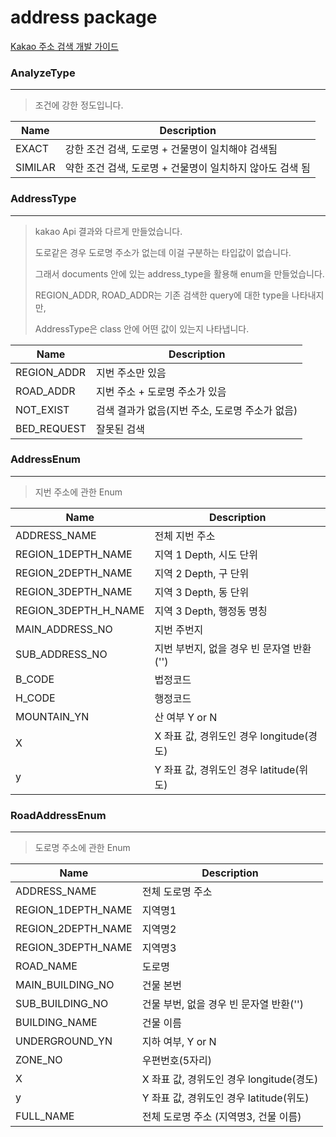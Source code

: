 # address package

[Kakao 주소 검색 개발 가이드](https://developers.kakao.com/tool/rest-api/open/get/v2-local-search-address.%7Bformat%7D)



### AnalyzeType

---

> 조건에 강한 정도입니다.

| Name    | Description                        |
|---------|------------------------------------|
| EXACT   | 강한 조건 검색, 도로명 + 건물명이 일치해야 검색됨      |
| SIMILAR | 약한 조건 검색, 도로명 + 건물명이 일치하지 않아도 검색 됨 |



### AddressType

---

> kakao Api 결과와 다르게 만들었습니다.
> 
> 도로같은 경우 도로명 주소가 없는데 이걸 구분하는 타입값이 없습니다.
> 
> 그래서 documents 안에 있는 address_type을 활용해 enum을 만들었습니다.
>
> REGION_ADDR, ROAD_ADDR는 기존 검색한 query에 대한 type을 나타내지만,
>
> AddressType은 class 안에 어떤 값이 있는지 나타냅니다.

| Name        | Description                  |
|-------------|------------------------------|
| REGION_ADDR | 지번 주소만 있음                    |
| ROAD_ADDR   | 지번 주소 + 도로명 주소가 있음           |
| NOT_EXIST   | 검색 결과가 없음(지번 주소, 도로명 주소가 없음) |
| BED_REQUEST | 잘못된 검색                       |



### AddressEnum

---

> 지번 주소에 관한 Enum

| Name                 | Description                   |
|----------------------|-------------------------------|
| ADDRESS_NAME         | 전체 지번 주소                      |
| REGION_1DEPTH_NAME   | 지역 1 Depth, 시도 단위             |
| REGION_2DEPTH_NAME   | 지역 2 Depth, 구 단위              |
| REGION_3DEPTH_NAME   | 지역 3 Depth, 동 단위              |
| REGION_3DEPTH_H_NAME | 지역 3 Depth, 행정동 명칭            |
| MAIN_ADDRESS_NO      | 지번 주번지                        |
| SUB_ADDRESS_NO       | 지번 부번지, 없을 경우 빈 문자열 반환('')    |
| B_CODE               | 법정코드                          |
| H_CODE               | 행정코드                          |
| MOUNTAIN_YN          | 산 여부 Y or N                   |
| X                    | X 좌표 값, 경위도인 경우 longitude(경도) |
| y                    | Y 좌표 값, 경위도인 경우 latitude(위도)  |


### RoadAddressEnum

---

> 도로명 주소에 관한 Enum

| Name               | Description                   |
|--------------------|-------------------------------|
| ADDRESS_NAME       | 전체 도로명 주소                     |
| REGION_1DEPTH_NAME | 지역명1                          |
| REGION_2DEPTH_NAME | 지역명2                          |
| REGION_3DEPTH_NAME | 지역명3                          |
| ROAD_NAME          | 도로명                           |
| MAIN_BUILDING_NO   | 건물 본번                         |
| SUB_BUILDING_NO    | 건물 부번, 없을 경우 빈 문자열 반환('')     |
| BUILDING_NAME      | 건물 이름                         |
| UNDERGROUND_YN     | 지하 여부, Y or N                 |
| ZONE_NO            | 우편번호(5자리)                     |
| X                  | X 좌표 값, 경위도인 경우 longitude(경도) |
| y                  | Y 좌표 값, 경위도인 경우 latitude(위도)  |
| FULL_NAME          | 전체 도로명 주소 (지역명3, 건물 이름)       |
